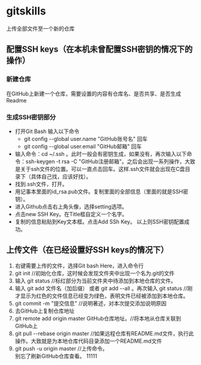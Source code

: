 # gitskills
上传全部文件至一个新的仓库
## 配置SSH keys（在本机未曾配置SSH密钥的情况下的操作）
### 新建仓库
在GitHub上新建一个仓库，需要设置的内容有仓库名、是否共享、是否生成Readme
### 生成SSH密钥部分
+ 打开Git Bash 输入以下命令
  - git config --global user.name "GitHub账号名" 回车
  - git config --global user.email "GitHub邮箱"  回车
+ 输入命令：cd ~/.ssh 。此时一般会有密钥生成，如果没有，再次输入以下命令：ssh-keygen -t rsa -C "GitHub注册邮箱"。之后会出现一系列操作，大致是关于ssh文件的位置。可以一直点击回车。这样.ssh文件就会出现在C盘目录下（具体自己找，应该好找）。
+ 找到.ssh文件，打开。
+ 用记事本里面的id_rsa.pub文件。复制里面的全部信息（里面的就是SSH密钥）。
+ 进入Github点击右上角头像，选择setting选项。
+ 点击new SSH Key。在Title框自定义一个名字。
+ 复制的信息粘贴到Key文本框。点击Add SSh Key。
以上则SSH密钥配置成功。
## 上传文件（在已经设置好SSH keys的情况下）
1. 右键需要上传的文件，选择Git bash Here，进入命令行
2. git init //初始化仓库，这时候会发现文件夹中出现一个名为.git的文件
3. 输入 git status //标红部分为当前文件夹中待添加到本地仓库的文件。
4. 输入 git add 文件名（加后缀）  或者  git add --all  。再次输入 git status //刚才显示为红色的文件信息已经变为绿色，表明文件已经被添加到本地仓库。
5. git commit -m "提交信息"  //说明著述，对本次提交添加说明原因
6. 去GitHub上复制仓库地址
7. git remote add origin master GitHub仓库地址。//将本地从仓库关联到GitHub上
8. git pull --rebase origin master //如果远程仓库有README.md文件，执行此操作。大致就是为本地仓库代码目录添加一个README.md文件
9. git push -u origin master //上传命令。  
别忘了刷新GitHub仓库查看。
11111
